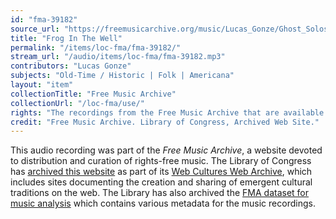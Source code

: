 ```yaml
---
id: "fma-39182"
source_url: "https://freemusicarchive.org/music/Lucas_Gonze/Ghost_Solos/LGonze-GhostSolos-FrogInTheWell"
title: "Frog In The Well"
permalink: "/items/loc-fma/fma-39182/"
stream_url: "/audio/items/loc-fma/fma-39182.mp3"
contributors: "Lucas Gonze"
subjects: "Old-Time / Historic | Folk | Americana"
layout: "item"
collectionTitle: "Free Music Archive"
collectionUrl: "/loc-fma/use/"
rights: "The recordings from the Free Music Archive that are available on Citizen DJ have a CC0 1.0 Universal License (Public Domain Dedication) which means you can copy, modify, distribute and perform the work, even for commercial purposes, all without asking permission."
credit: "Free Music Archive. Library of Congress, Archived Web Site."
---
```


This audio recording was part of the _Free Music Archive_, a website devoted to distribution and curation of rights-free music. The Library of Congress has [archived this website](https://www.loc.gov/item/lcwaN0026492/) as part of its [Web Cultures Web Archive](https://www.loc.gov/collections/web-cultures-web-archive/about-this-collection/), which includes sites documenting the creation and sharing of emergent cultural traditions on the web. The Library has also archived the [FMA dataset for music analysis](https://catalog.loc.gov/vwebv/search?searchCode=LCCN&searchArg=2018655052&searchType=1&permalink=y) which contains various metadata for the music recordings.